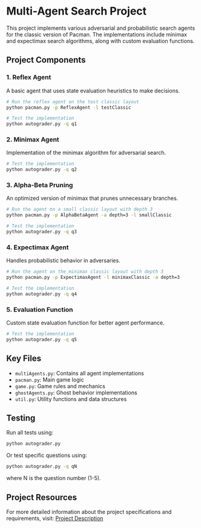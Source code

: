 # Multi-Agent Search Project

This project implements various adversarial and probabilistic search agents for the classic version of Pacman. The implementations include minimax and expectimax search algorithms, along with custom evaluation functions.

## Project Components

### 1. Reflex Agent
A basic agent that uses state evaluation heuristics to make decisions.
```bash
# Run the reflex agent on the test classic layout
python pacman.py -p ReflexAgent -l testClassic

# Test the implementation
python autograder.py -q q1
```

### 2. Minimax Agent
Implementation of the minimax algorithm for adversarial search.
```bash
# Test the implementation
python autograder.py -q q2
```

### 3. Alpha-Beta Pruning
An optimized version of minimax that prunes unnecessary branches.
```bash
# Run the agent on a small classic layout with depth 3
python pacman.py -p AlphaBetaAgent -a depth=3 -l smallClassic

# Test the implementation
python autograder.py -q q3
```

### 4. Expectimax Agent
Handles probabilistic behavior in adversaries.
```bash
# Run the agent on the minimax classic layout with depth 3
python pacman.py -p ExpectimaxAgent -l minimaxClassic -a depth=3

# Test the implementation
python autograder.py -q q4
```

### 5. Evaluation Function
Custom state evaluation function for better agent performance.
```bash
# Test the implementation
python autograder.py -q q5
```

## Key Files

- `multiAgents.py`: Contains all agent implementations
- `pacman.py`: Main game logic
- `game.py`: Game rules and mechanics
- `ghostAgents.py`: Ghost behavior implementations
- `util.py`: Utility functions and data structures

## Testing

Run all tests using:
```bash
python autograder.py
```

Or test specific questions using:
```bash
python autograder.py -q qN
```
where N is the question number (1-5).

## Project Resources

For more detailed information about the project specifications and requirements, visit:
[Project Description](https://classes.cs.uoregon.edu/24F/cs471/programming-projects/project2.html) 